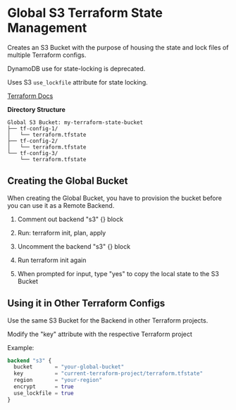# Global S3 Terraform State Management

Creates an S3 Bucket with the purpose of housing the state and lock files of multiple Terraform configs.

DynamoDB use for state-locking is deprecated.

Uses S3 `use_lockfile` attribute for state locking.

[Terraform Docs](https://developer.hashicorp.com/terraform/language/backend/s3)


**Directory Structure**
```
Global S3 Bucket: my-terraform-state-bucket
├── tf-config-1/
│   └── terraform.tfstate
├── tf-config-2/
│   └── terraform.tfstate
└── tf-config-3/
    └── terraform.tfstate
```

## Creating the Global Bucket

When creating the Global Bucket, you have to provision the bucket before you can use it as a Remote Backend.

1. Comment out backend "s3" {} block

2. Run: terraform init, plan, apply

3. Uncomment the backend "s3" {} block

4. Run terraform init again

5. When prompted for input, type "yes" to copy the local state to the S3 Bucket


## Using it in Other Terraform Configs

Use the same S3 Bucket for the Backend in other Terraform projects.

Modify the "key" attribute with the respective Terraform project

Example: 
```terraform
backend "s3" {
  bucket       = "your-global-bucket"
  key          = "current-terraform-project/terraform.tfstate"
  region       = "your-region"
  encrypt      = true
  use_lockfile = true
}
```

